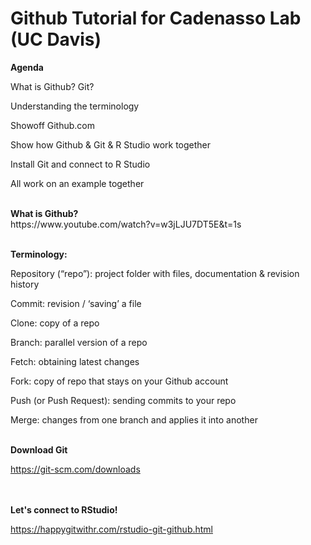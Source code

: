# Github Tutorial for Cadenasso Lab (UC Davis)

<b>Agenda</b>

What is Github? Git?

Understanding the terminology

Showoff Github.com

Show how Github & Git & R Studio work together

Install Git and connect to R Studio

All work on an example together

<br>
<b>What is Github?</b><br>
https://www.youtube.com/watch?v=w3jLJU7DT5E&t=1s
<br><br>

<b>Terminology:</b>

Repository (“repo”): project folder with files, documentation & revision history

Commit: revision / ‘saving’ a file

Clone: copy of a repo

Branch: parallel version of a repo

Fetch: obtaining latest changes

Fork: copy of repo that stays on your Github account

Push (or Push Request): sending commits to your repo

Merge: changes from one branch and applies it into another
<br><br>

<b>Download Git</b>

https://git-scm.com/downloads

<br><br>
<b>Let's connect to RStudio! </b>

https://happygitwithr.com/rstudio-git-github.html
